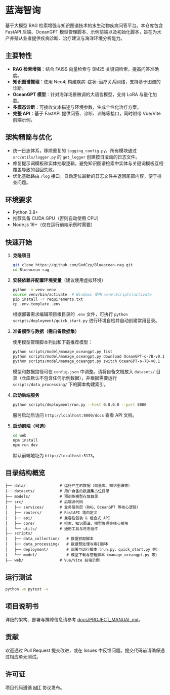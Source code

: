 # 蓝海智询

基于大模型 RAG 检索增强与知识图谱技术的水生动物疾病问答平台。本仓库包含 FastAPI 后端、OceanGPT 模型管理脚本、示例前端以及初始化脚本，旨在为水产养殖从业者提供疾病诊断、治疗建议与海洋环境分析能力。

## 主要特性

- **RAG 检索增强**：结合 FAISS 向量检索与 BM25 关键词检索，提高问答准确度。
- **知识图谱推理**：使用 Neo4j 构建疾病–症状–治疗关系网络，支持基于图谱的诊断。
- **OceanGPT 模型**：针对海洋场景微调的大语言模型，支持 LoRA 与量化加载。
- **多模态诊断**：可接收文本描述与环境参数，生成个性化治疗方案。
- **完整 API**：基于 FastAPI 提供问答、诊断、训练等接口，同时附带 Vue/Vite 前端示例。

## 架构精简与优化

- 统一日志体系，移除重复的 `logging_config.py`，所有模块通过 `src/utils/logger.py` 的 `get_logger` 创建按日滚动的日志文件。
- 修复提示词模板和实体抽取逻辑，避免知识图谱检索中实体与关键词模板互相覆盖导致的召回失败。
- 优化基础路由 `/log` 接口，自动定位最新的日志文件并返回尾部内容，便于排查问题。

## 环境要求

- Python 3.8+
- 推荐具备 CUDA GPU（否则自动使用 CPU）
- Node.js 16+（仅在运行前端示例时需要）

## 快速开始

1. **克隆项目**

   ```bash
   git clone https://github.com/GodCzy/Blueocean-rag.git
   cd Blueocean-rag
   ```

2. **安装依赖并配置环境变量**（建议使用虚拟环境）

   ```bash
   python -m venv venv
   source venv/bin/activate  # Windows 使用 venv\Scripts\activate
   pip install -r requirements.txt
   cp .env.template .env
   ```

   根据部署需求编辑项目根目录的 `.env` 文件，可执行 `python scripts/deployment/quick_start.py` 进行环境自检并自动创建常用目录。

3. **准备模型与数据（需自备数据集）**

   使用模型管理脚本列出和下载推荐模型：

   ```bash
   python scripts/model/manage_oceangpt.py list
   python scripts/model/manage_oceangpt.py download OceanGPT-o-7B-v0.1
   python scripts/model/manage_oceangpt.py switch OceanGPT-o-7B-v0.1
   ```

   模型和数据路径可在 `config.json` 中调整。请将自备文档放入 `datasets/` 目录（仓库默认不包含任何示例数据），并根据需要运行 `scripts/data_processing/` 下的脚本构建索引。

4. **启动后端服务**

   ```bash
   python scripts/deployment/run.py --host 0.0.0.0 --port 8000
   ```

   服务启动后访问 `http://localhost:8000/docs` 查看 API 文档。

5. **启动前端（可选）**

   ```bash
   cd web
   npm install
   npm run dev
   ```

   默认前端地址为 `http://localhost:5173`。

## 目录结构概览

```
├── data/               # 运行产生的数据（向量库、知识图谱等）
├── datasets/           # 用户自备的数据集占位目录
├── models/             # 预训练模型存放目录
├── src/                # 后端源代码
│   ├── services/       # 业务服务层（RAG、OceanGPT 等核心逻辑）
│   ├── routers/        # FastAPI 路由定义
│   ├── api/            # 兼容性包装 & 组合式 API
│   ├── core/           # 检索、知识图谱、模型管理等核心模块
│   └── utils/          # 通用工具与日志组件
├── scripts/
│   ├── data_collection/   # 数据抓取脚本
│   ├── data_processing/   # 数据预处理与索引脚本
│   ├── deployment/        # 部署与运行脚本（run.py、quick_start.py 等）
│   └── model/             # 模型下载与管理脚本（manage_oceangpt.py 等）
├── web/                # Vue/Vite 前端示例
```

## 运行测试

```bash
python -m pytest -v
```

## 项目说明书

详细的架构、部署与排障信息请参考 [docs/PROJECT_MANUAL.md](docs/PROJECT_MANUAL.md)。

## 贡献

欢迎通过 Pull Request 提交改进，或在 Issues 中反馈问题。提交代码前请确保通过相应单元测试。

## 许可证

项目代码遵循 [MIT](LICENSE) 协议发布。
